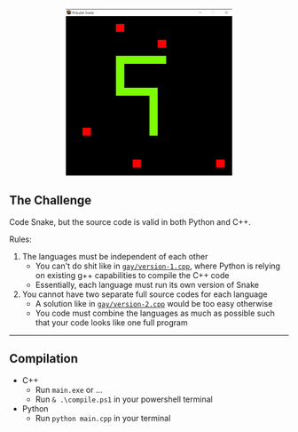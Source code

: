 <p align="center">
  <img src="demo.jpg" width=300 height=300 />
</p>

## The Challenge
Code Snake, but the source code is valid in both Python and C++.  

Rules:
1. The languages must be independent of each other
   - You can't do shit like in [`gay/version-1.cpp`](https://github.com/WAP-Industries/Polyglot-Snake/blob/main/gay-version-1.cpp), where Python is relying on existing g++ capabilities to compile the C++ code
   - Essentially, each language must run its own version of Snake
2. You cannot have two separate full source codes for each language
   - A solution like in [`gay/version-2.cpp`](https://github.com/WAP-Industries/Polyglot-Snake/blob/main/gay-version-2.cpp) would be too easy otherwise
   - You code must combine the languages as much as possible such that your code looks like one full program 

---

## Compilation
- C++
    - Run `main.exe` or ...
    - Run `& .\compile.ps1` in your powershell terminal
- Python
    - Run `python main.cpp` in your terminal 
